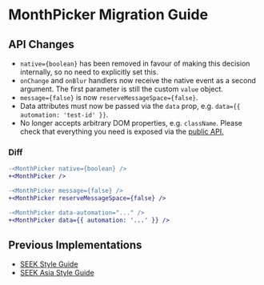 # MonthPicker Migration Guide

## API Changes

- `native={boolean}` has been removed in favour of making this decision internally, so no need to explicitly set this.
- `onChange` and `onBlur` handlers now receive the native event as a second argument. The first parameter is still the custom `value` object.
- `message={false}` is now `reserveMessageSpace={false}`.
- Data attributes must now be passed via the `data` prop, e.g. `data={{ automation: 'test-id' }}`.
- No longer accepts arbitrary DOM properties, e.g. `className`. Please check that everything you need is exposed via the [public API.](https://seek-oss.github.io/braid-design-system/components/MonthPicker)

### Diff

```diff
-<MonthPicker native={boolean} />
+<MonthPicker />

-<MonthPicker message={false} />
+<MonthPicker reserveMessageSpace={false} />

-<MonthPicker data-automation="..." />
+<MonthPicker data={{ automation: '...' }} />
```

## Previous Implementations

- [SEEK Style Guide](https://seek-oss.github.io/seek-style-guide/monthpicker)
- [SEEK Asia Style Guide](https://seekinternational.github.io/seek-asia-style-guide/monthpicker)
